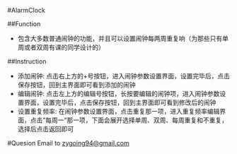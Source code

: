 #AlarmClock

##Function
- 包含大多数普通闹钟的功能，并且可以设置闹钟每两周重复响（为那些只有单周或者双周有课的同学设计的）

##Instruction
- 添加闹钟: 点击右上方的+号按钮，进入闹钟参数设置界面，设置完毕后，点击保存按钮，回到主界面即可看到添加的闹钟
- 编辑闹钟: 点击左上方的编辑号按钮，长按要编辑的闹钟项，进入闹钟参数设置界面，设置完毕后，点击保存按钮，回到主界面即可看到修改后的闹钟
- 设置重复频率: 在闹钟参数设置界面，点击重复那一项，进入重复频率编辑界面，点击”每周一“那一项，下面会展开选择单周、双周、每周重复和不重复，选择后点击返回即可

#Quesion
Email to zygoing94@gmail.com
